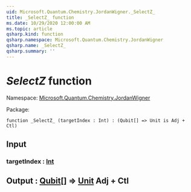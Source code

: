 ```yaml
---
uid: Microsoft.Quantum.Chemistry.JordanWigner._SelectZ_
title: _SelectZ_ function
ms.date: 10/29/2020 12:00:00 AM
ms.topic: article
qsharp.kind: function
qsharp.namespace: Microsoft.Quantum.Chemistry.JordanWigner
qsharp.name: _SelectZ_
qsharp.summary: ''
---
```


# _SelectZ_ function

Namespace: [Microsoft.Quantum.Chemistry.JordanWigner](xref:Microsoft.Quantum.Chemistry.JordanWigner)

Package: [](https://nuget.org/packages/)




```qsharp
function _SelectZ_ (targetIndex : Int) : (Qubit[] => Unit is Adj + Ctl)
```


## Input

### targetIndex : [Int](xref:microsoft.quantum.lang-ref.int)





## Output : [Qubit](xref:microsoft.quantum.lang-ref.qubit)[] => [Unit](xref:microsoft.quantum.lang-ref.unit) Adj + Ctl

